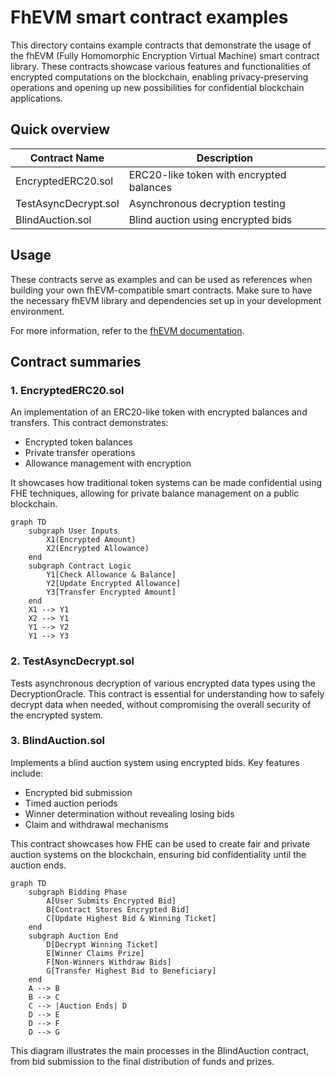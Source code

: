 # FhEVM smart contract examples

This directory contains example contracts that demonstrate the usage of the fhEVM (Fully Homomorphic Encryption Virtual Machine) smart contract library. These contracts showcase various features and functionalities of encrypted computations on the blockchain, enabling privacy-preserving operations and opening up new possibilities for confidential blockchain applications.

## Quick overview

| Contract Name        | Description                              |
| -------------------- | ---------------------------------------- |
| EncryptedERC20.sol   | ERC20-like token with encrypted balances |
| TestAsyncDecrypt.sol | Asynchronous decryption testing          |
| BlindAuction.sol     | Blind auction using encrypted bids       |

## Usage

These contracts serve as examples and can be used as references when building your own fhEVM-compatible smart contracts. Make sure to have the necessary fhEVM library and dependencies set up in your development environment.

For more information, refer to the [fhEVM documentation](https://docs.zama.ai/fhevm).

## Contract summaries

### 1. **EncryptedERC20.sol**

An implementation of an ERC20-like token with encrypted balances and transfers. This contract demonstrates:

- Encrypted token balances
- Private transfer operations
- Allowance management with encryption

It showcases how traditional token systems can be made confidential using FHE techniques, allowing for private balance management on a public blockchain.

```mermaid
graph TD
    subgraph User Inputs
        X1(Encrypted Amount)
        X2(Encrypted Allowance)
    end
    subgraph Contract Logic
        Y1[Check Allowance & Balance]
        Y2[Update Encrypted Allowance]
        Y3[Transfer Encrypted Amount]
    end
    X1 --> Y1
    X2 --> Y1
    Y1 --> Y2
    Y1 --> Y3
```

### 2. **TestAsyncDecrypt.sol**

Tests asynchronous decryption of various encrypted data types using the DecryptionOracle. This contract is essential for understanding how to safely decrypt data when needed, without compromising the overall security of the encrypted system.

### 3. **BlindAuction.sol**

Implements a blind auction system using encrypted bids. Key features include:

- Encrypted bid submission
- Timed auction periods
- Winner determination without revealing losing bids
- Claim and withdrawal mechanisms

This contract showcases how FHE can be used to create fair and private auction systems on the blockchain, ensuring bid confidentiality until the auction ends.

```mermaid
graph TD
    subgraph Bidding Phase
        A[User Submits Encrypted Bid]
        B[Contract Stores Encrypted Bid]
        C[Update Highest Bid & Winning Ticket]
    end
    subgraph Auction End
        D[Decrypt Winning Ticket]
        E[Winner Claims Prize]
        F[Non-Winners Withdraw Bids]
        G[Transfer Highest Bid to Beneficiary]
    end
    A --> B
    B --> C
    C --> |Auction Ends| D
    D --> E
    D --> F
    D --> G
```

This diagram illustrates the main processes in the BlindAuction contract, from bid submission to the final distribution of funds and prizes.

